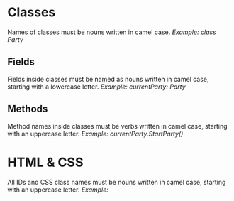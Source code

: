 # Classes
Names of classes must be nouns written in camel case.
*Example: class Party*

## Fields
Fields inside classes must be named as nouns written in camel case, starting with a lowercase letter.
*Example: currentParty: Party*

## Methods
Method names inside classes must be verbs written in camel case, starting with an uppercase letter.
*Example: currentParty.StartParty()*

# HTML & CSS
All IDs and CSS class names must be nouns written in camel case, starting with an uppercase letter.
*Example: <div class="LeftBar"></div>*